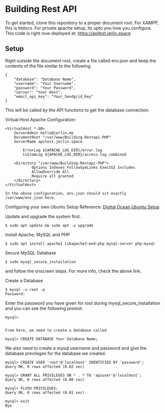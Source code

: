 # Building Rest API
To get started, clone this repository to a proper document root. For XAMPP, this is htdocs. For private apache setup, its upto you how you configure.
This code is right now deployed at: https://apitest.jerlin.space

## Setup

Right outside the document root, create a file called env.json and keep the contents of the file similar to the following.

    {
        "database": "Database Name",
        "username": "Your Username",
        "password": "Your Password",
        "server": "Your Host",
        "email_api_key": "Your_Sendgrid_Key"
    }

This will be called by the API functions to get the database connection.

Virtual Host Apache Configuration:

    <VirtualHost *:80>
        ServerAdmin hello@jerlin.me       
        DocumentRoot "/var/www/Building-Restapi-PHP"
        ServerName apitest.jerlin.space 

            ErrorLog ${APACHE_LOG_DIR}/error.log
            CustomLog ${APACHE_LOG_DIR}/access.log combined

        <Directory "/var/www/Building-Restapi-PHP">
                Options Indexes FollowSymLinks ExecCGI Includes
                AllowOverride All
                Require all granted
        </Directory>
    </VirtualHost>
    
    In the above configuration, env.json should sit exactly /var/www/env.json here.

Configuring your own Ubuntu Setup
Reference: [Digital Ocean Ubuntu Setup](https://www.digitalocean.com/community/tutorials/how-to-install-linux-apache-mysql-php-lamp-stack-on-ubuntu-20-04)

Update and upgrade the system first.


    $ sudo apt update && sudo apt -y upgrade



Install Apache, MySQL and PHP


    $ sudo apt install apache2 libapache2-mod-php mysql-server php-mysql



Secure MySQL Database


    $ sudo mysql_secure_installation


and follow the onscreen steps. For more info, check the above link.

Create a Database


    $ mysql -u root -p
    Password:


Enter the password you have given for root during mysql_secure_installation and you can see the following promot.

    mysql>


    From here, we need to create a database called

    mysql> CREATE DATABASE Your Database Name;


We also need to create a mysql username and password and give the database previleges for the database we created.

    mysql> CREATE USER 'root'@'localhost' IDENTIFIED BY 'password';
    Query OK, 0 rows affected (0.02 sec)

    mysql> GRANT ALL PRIVILEGES ON * . * TO 'apiuser'@'localhost';
    Query OK, 0 rows affected (0.00 sec)

    mysql> FLUSH PRIVILEGES;
    Query OK, 0 rows affected (0.01 sec)

    mysql> exit
    Bye

